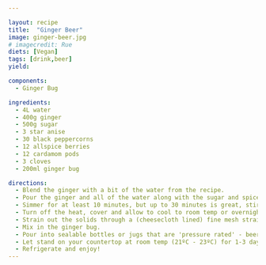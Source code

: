 ```yaml
---

layout: recipe
title:  "Ginger Beer"
image: ginger-beer.jpg
# imagecredit: Rue
diets: [Vegan]
tags: [drink,beer]
yield:

components:
  - Ginger Bug

ingredients:
  - 4L water
  - 400g ginger
  - 500g sugar
  - 3 star anise
  - 30 black peppercorns
  - 12 allspice berries
  - 12 cardamom pods
  - 3 cloves
  - 200ml ginger bug

directions:
  - Blend the ginger with a bit of the water from the recipe.
  - Pour the ginger and all of the water along with the sugar and spices into a heavy pot and bring to a simmer.
  - Simmer for at least 10 minutes, but up to 30 minutes is great, stirring to dissolve the sugar.
  - Turn off the heat, cover and allow to cool to room temp or overnight.
  - Strain out the solids through a (cheesecloth lined) fine mesh strainer.
  - Mix in the ginger bug.
  - Pour into sealable bottles or jugs that are 'pressure rated' - beer or pop bottles are great.
  - Let stand on your countertop at room temp (21ºC - 23ºC) for 1-3 days, depending on the level of carbonation and alcohol you are looking for.
  - Refrigerate and enjoy!
---
```

